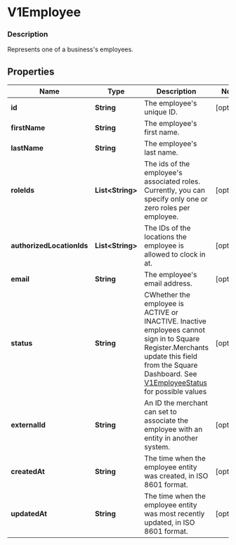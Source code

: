 
# V1Employee

### Description

Represents one of a business's employees.

## Properties
Name | Type | Description | Notes
------------ | ------------- | ------------- | -------------
**id** | **String** | The employee&#39;s unique ID. |  [optional]
**firstName** | **String** | The employee&#39;s first name. | 
**lastName** | **String** | The employee&#39;s last name. | 
**roleIds** | **List&lt;String&gt;** | The ids of the employee&#39;s associated roles. Currently, you can specify only one or zero roles per employee. |  [optional]
**authorizedLocationIds** | **List&lt;String&gt;** | The IDs of the locations the employee is allowed to clock in at. |  [optional]
**email** | **String** | The employee&#39;s email address. |  [optional]
**status** | **String** | CWhether the employee is ACTIVE or INACTIVE. Inactive employees cannot sign in to Square Register.Merchants update this field from the Square Dashboard. See [V1EmployeeStatus](#type-v1employeestatus) for possible values |  [optional]
**externalId** | **String** | An ID the merchant can set to associate the employee with an entity in another system. |  [optional]
**createdAt** | **String** | The time when the employee entity was created, in ISO 8601 format. |  [optional]
**updatedAt** | **String** | The time when the employee entity was most recently updated, in ISO 8601 format. |  [optional]



